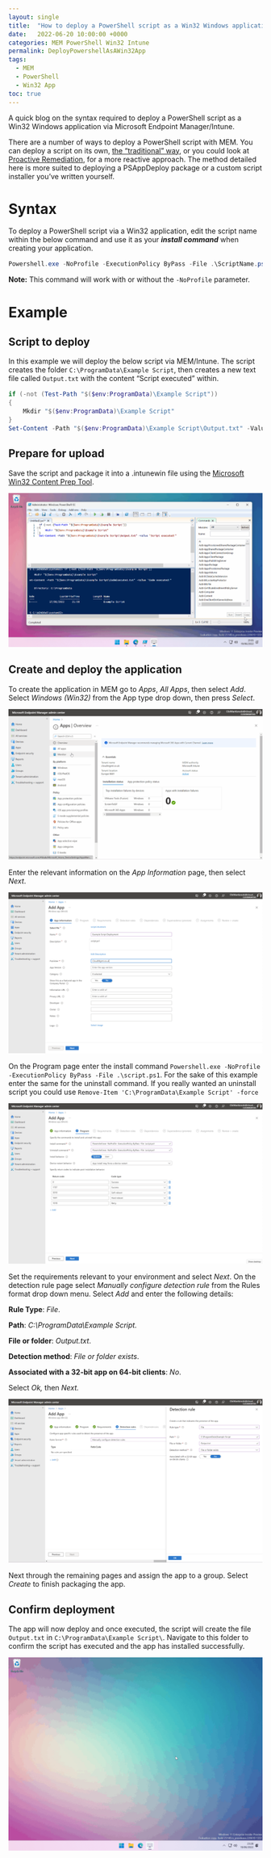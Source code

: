 ```yaml
---
layout: single
title:  "How to deploy a PowerShell script as a Win32 Windows application via Microsoft Endpoint Manager/Intune"
date:   2022-06-20 10:00:00 +0000
categories: MEM PowerShell Win32 Intune
permalink: DeployPowershellAsAWin32App
tags:
  - MEM
  - PowerShell
  - Win32 App
toc: true
---
```

A quick blog on the syntax required to deploy a PowerShell script as a Win32 Windows application via Microsoft Endpoint Manager/Intune.

There are a number of ways to deploy a PowerShell script with MEM. You can deploy a script on its own, [the “traditional” way](https://docs.microsoft.com/en-us/mem/intune/apps/intune-management-extension), or you could look at [Proactive Remediation](https://docs.microsoft.com/en-us/mem/analytics/proactive-remediations), for a more reactive approach. The method detailed here is more suited to deploying a PSAppDeploy package or a custom script installer you’ve written yourself.

# Syntax

To deploy a PowerShell script via a Win32 application, edit the script name within the below command and use it as your ***install command*** when creating your application.

```powershell
Powershell.exe -NoProfile -ExecutionPolicy ByPass -File .\ScriptName.ps1
```

**Note:** This command will work with or without the `-NoProfile` parameter.

# Example

## Script to deploy

In this example we will deploy the below script via MEM/Intune. The script creates the folder `C:\ProgramData\Example Script`, then creates a new text file called `Output.txt` with the content “Script executed” within.

```powershell
if (-not (Test-Path "$($env:ProgramData)\Example Script"))
{
    Mkdir "$($env:ProgramData)\Example Script"
}
Set-Content -Path "$($env:ProgramData)\Example Script\Output.txt" -Value "Script executed!"
```

## Prepare for upload

Save the script and package it into a .intunewin file using the [Microsoft Win32 Content Prep Tool](https://go.microsoft.com/fwlink/?linkid=2065730).

![createIntunewin.gif](assets/images/DeployPowerShellApp/createIntunewin.gif)

## Create and deploy the application

To create the application in MEM go to *Apps*, *All Apps*, then select *Add*. Select *Windows (Win32)* from the App type drop down, then press *Select*.

![selectIntunewinFile.gif](assets/images/DeployPowerShellApp/selectIntunewinFile.gif)

Enter the relevant information on the *App Information* page, then select *Next*.

![appInfo.png](assets/images/DeployPowerShellApp/appInfo.png)

On the Program page enter the install command `Powershell.exe -NoProfile -ExecutionPolicy ByPass -File .\script.ps1`. For the sake of this example enter the same for the uninstall command. If you really wanted an uninstall script you could use `Remove-Item 'C:\ProgramData\Example Script' -force`

![program.png](assets/images/DeployPowerShellApp/program.png)

Set the requirements relevant to your environment and select *Next*. On the detection rule page select *Manually configure detection rule* from the Rules format drop down menu. Select *Add* and enter the following details:

**Rule Type**: *File*.

**Path**: *C:\ProgramData\Example Script.*

**File or folder**: *Output.txt*.

**Detection method**: *File or folder exists*.

**Associated with a 32-bit app on 64-bit clients**: *No*.

Select *Ok,* then *Next.*

![detect.png](assets/images/DeployPowerShellApp/detect.png)

Next through the remaining pages and assign the app to a group. Select *Create* to finish packaging the app.

## Confirm deployment

The app will now deploy and once executed, the script will create the file  `Output.txt` in `C:\ProgramData\Example Script\`. Navigate to this folder to confirm the script has executed and the app has installed successfully.

![deployed.gif](assets/images/DeployPowerShellApp/deployed.gif)